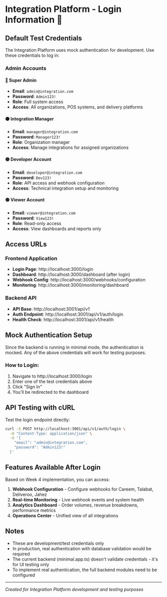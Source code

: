 # Integration Platform - Login Information 🔐

## Default Test Credentials

The Integration Platform uses mock authentication for development. Use these credentials to log in:

### Admin Accounts

#### 🔴 Super Admin
- **Email**: `admin@integration.com`
- **Password**: `Admin123!`
- **Role**: Full system access
- **Access**: All organizations, POS systems, and delivery platforms

#### 🟠 Integration Manager
- **Email**: `manager@integration.com`
- **Password**: `Manager123!`
- **Role**: Organization manager
- **Access**: Manage integrations for assigned organizations

#### 🟡 Developer Account
- **Email**: `developer@integration.com`
- **Password**: `Dev123!`
- **Role**: API access and webhook configuration
- **Access**: Technical integration setup and monitoring

#### 🟢 Viewer Account
- **Email**: `viewer@integration.com`
- **Password**: `View123!`
- **Role**: Read-only access
- **Access**: View dashboards and reports only

## Access URLs

### Frontend Application
- **Login Page**: http://localhost:3000/login
- **Dashboard**: http://localhost:3000/dashboard (after login)
- **Webhook Config**: http://localhost:3000/webhooks/configuration
- **Monitoring**: http://localhost:3000/monitoring/dashboard

### Backend API
- **API Base**: http://localhost:3001/api/v1
- **Auth Endpoint**: http://localhost:3001/api/v1/auth/login
- **Health Check**: http://localhost:3001/api/v1/health

## Mock Authentication Setup

Since the backend is running in minimal mode, the authentication is mocked. Any of the above credentials will work for testing purposes.

### How to Login:
1. Navigate to http://localhost:3000/login
2. Enter one of the test credentials above
3. Click "Sign In"
4. You'll be redirected to the dashboard

## API Testing with cURL

Test the login endpoint directly:

```bash
curl -X POST http://localhost:3001/api/v1/auth/login \
  -H "Content-Type: application/json" \
  -d '{
    "email": "admin@integration.com",
    "password": "Admin123!"
  }'
```

## Features Available After Login

Based on Week 4 implementation, you can access:

1. **Webhook Configuration** - Configure webhooks for Careem, Talabat, Deliveroo, Jahez
2. **Real-time Monitoring** - Live webhook events and system health
3. **Analytics Dashboard** - Order volumes, revenue breakdowns, performance metrics
4. **Operations Center** - Unified view of all integrations

## Notes

- These are development/test credentials only
- In production, real authentication with database validation would be required
- The current backend (minimal.app.ts) doesn't validate credentials - it's for UI testing only
- To implement real authentication, the full backend modules need to be configured

---

*Created for Integration Platform development and testing purposes*